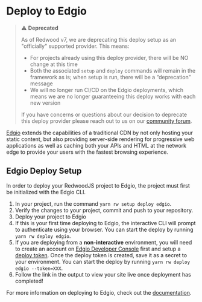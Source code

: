 # Deploy to Edgio

> ⚠️ **Deprecated**
>
> As of Redwood v7, we are deprecating this deploy setup as an "officially" supported provider. This means:
>
> - For projects already using this deploy provider, there will be NO change at this time
> - Both the associated `setup` and `deploy` commands will remain in the framework as is; when setup is run, there will be a “deprecation” message
> - We will no longer run CI/CD on the Edgio deployments, which means we are no longer guaranteeing this deploy works with each new version
>
> If you have concerns or questions about our decision to deprecate this deploy provider please reach out to us on our [community forum](https://community.redwoodjs.com).

[Edgio](https://edg.io) extends the capabilities of a traditional CDN by not only hosting your static content, but also providing server-side rendering for progressive web applications as well as caching both your APIs and HTML at the network edge to provide your users with the fastest browsing experience.

## Edgio Deploy Setup

In order to deploy your RedwoodJS project to Edgio, the project must first be initialized with the Edgio CLI.

1. In your project, run the command `yarn rw setup deploy edgio`.
2. Verify the changes to your project, commit and push to your repository.
3. Deploy your project to Edgio
4. If this is your first time deploying to Edgio, the interactive CLI will prompt to authenticate using your browser. You can start the deploy by running `yarn rw deploy edgio`.
5. If you are deploying from a **non-interactive** environment, you will need to create an account on [Edgio Developer Console](https://app.layer0.co) first and setup a [deploy token](https://docs.edg.io/guides/deploy_apps#deploy-from-ci). Once the deploy token is created, save it as a secret to your environment. You can start the deploy by running `yarn rw deploy edgio --token=XXX`.
6. Follow the link in the output to view your site live once deployment has completed!

For more information on deploying to Edgio, check out the [documentation](https://docs.edg.io).
